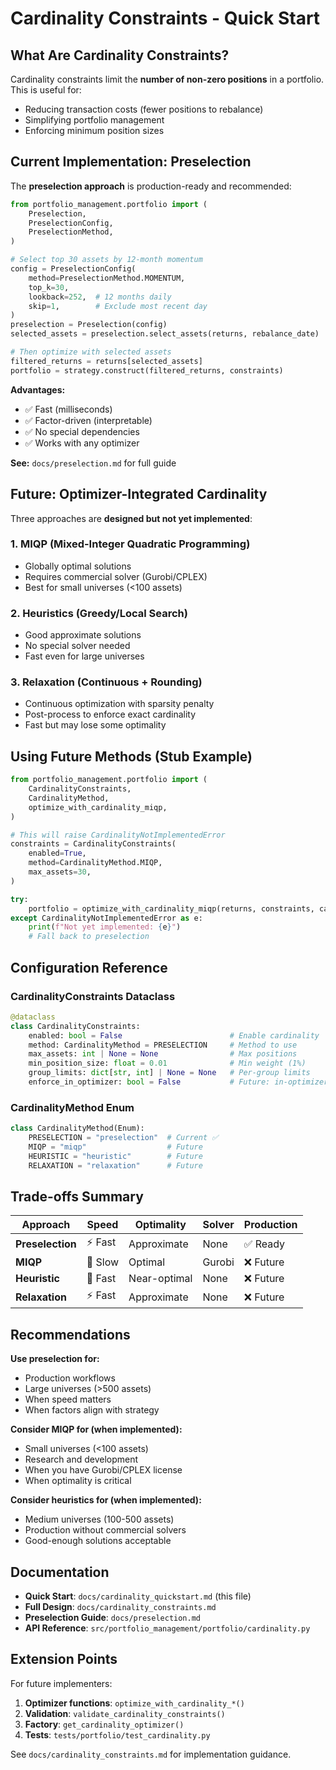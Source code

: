 # Cardinality Constraints - Quick Start

## What Are Cardinality Constraints?

Cardinality constraints limit the **number of non-zero positions** in a portfolio. This is useful for:

- Reducing transaction costs (fewer positions to rebalance)
- Simplifying portfolio management
- Enforcing minimum position sizes

## Current Implementation: Preselection

The **preselection approach** is production-ready and recommended:

```python
from portfolio_management.portfolio import (
    Preselection,
    PreselectionConfig,
    PreselectionMethod,
)

# Select top 30 assets by 12-month momentum
config = PreselectionConfig(
    method=PreselectionMethod.MOMENTUM,
    top_k=30,
    lookback=252,  # 12 months daily
    skip=1,        # Exclude most recent day
)
preselection = Preselection(config)
selected_assets = preselection.select_assets(returns, rebalance_date)

# Then optimize with selected assets
filtered_returns = returns[selected_assets]
portfolio = strategy.construct(filtered_returns, constraints)
```

**Advantages:**

- ✅ Fast (milliseconds)
- ✅ Factor-driven (interpretable)
- ✅ No special dependencies
- ✅ Works with any optimizer

**See:** `docs/preselection.md` for full guide

## Future: Optimizer-Integrated Cardinality

Three approaches are **designed but not yet implemented**:

### 1. MIQP (Mixed-Integer Quadratic Programming)

- Globally optimal solutions
- Requires commercial solver (Gurobi/CPLEX)
- Best for small universes (\<100 assets)

### 2. Heuristics (Greedy/Local Search)

- Good approximate solutions
- No special solver needed
- Fast even for large universes

### 3. Relaxation (Continuous + Rounding)

- Continuous optimization with sparsity penalty
- Post-process to enforce exact cardinality
- Fast but may lose some optimality

## Using Future Methods (Stub Example)

```python
from portfolio_management.portfolio import (
    CardinalityConstraints,
    CardinalityMethod,
    optimize_with_cardinality_miqp,
)

# This will raise CardinalityNotImplementedError
constraints = CardinalityConstraints(
    enabled=True,
    method=CardinalityMethod.MIQP,
    max_assets=30,
)

try:
    portfolio = optimize_with_cardinality_miqp(returns, constraints, cardinality)
except CardinalityNotImplementedError as e:
    print(f"Not yet implemented: {e}")
    # Fall back to preselection
```

## Configuration Reference

### CardinalityConstraints Dataclass

```python
@dataclass
class CardinalityConstraints:
    enabled: bool = False                        # Enable cardinality
    method: CardinalityMethod = PRESELECTION     # Method to use
    max_assets: int | None = None                # Max positions
    min_position_size: float = 0.01              # Min weight (1%)
    group_limits: dict[str, int] | None = None   # Per-group limits
    enforce_in_optimizer: bool = False           # Future: in-optimizer
```

### CardinalityMethod Enum

```python
class CardinalityMethod(Enum):
    PRESELECTION = "preselection"  # Current ✅
    MIQP = "miqp"                  # Future
    HEURISTIC = "heuristic"        # Future
    RELAXATION = "relaxation"      # Future
```

## Trade-offs Summary

| Approach | Speed | Optimality | Solver | Production |
|----------|-------|------------|--------|------------|
| **Preselection** | ⚡ Fast | Approximate | None | ✅ Ready |
| **MIQP** | 🐌 Slow | Optimal | Gurobi | ❌ Future |
| **Heuristic** | 🚀 Fast | Near-optimal | None | ❌ Future |
| **Relaxation** | ⚡ Fast | Approximate | None | ❌ Future |

## Recommendations

**Use preselection for:**

- Production workflows
- Large universes (>500 assets)
- When speed matters
- When factors align with strategy

**Consider MIQP for (when implemented):**

- Small universes (\<100 assets)
- Research and development
- When you have Gurobi/CPLEX license
- When optimality is critical

**Consider heuristics for (when implemented):**

- Medium universes (100-500 assets)
- Production without commercial solvers
- Good-enough solutions acceptable

## Documentation

- **Quick Start**: `docs/cardinality_quickstart.md` (this file)
- **Full Design**: `docs/cardinality_constraints.md`
- **Preselection Guide**: `docs/preselection.md`
- **API Reference**: `src/portfolio_management/portfolio/cardinality.py`

## Extension Points

For future implementers:

1. **Optimizer functions**: `optimize_with_cardinality_*()`
1. **Validation**: `validate_cardinality_constraints()`
1. **Factory**: `get_cardinality_optimizer()`
1. **Tests**: `tests/portfolio/test_cardinality.py`

See `docs/cardinality_constraints.md` for implementation guidance.

